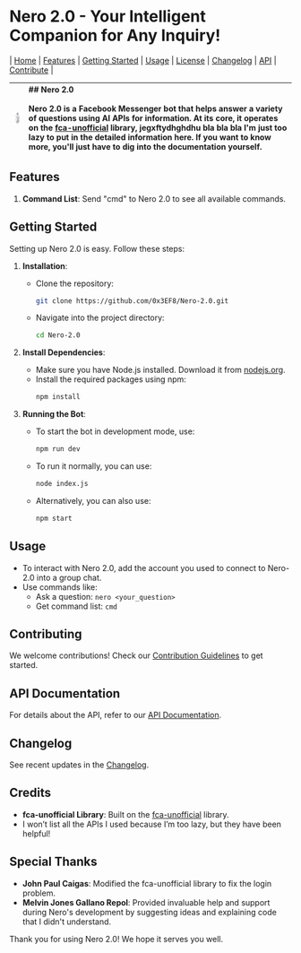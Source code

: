 # Nero 2.0 - Your Intelligent Companion for Any Inquiry!


| [Home](#nero-20---your-intelligent-companion-for-any-inquiry) | [Features](#features) | [Getting Started](#getting-started) | [Usage](#usage) | [License](LICENSE) | [Changelog](../CHANGELOG.md) | [API](API.md) | [Contribute](CONTRIBUTING.md) |

| <img src="Nero%202.0.png" alt="Nero 2.0" style="width: 80px;"> | ## Nero 2.0<br><br>**Nero** 2.0 is a Facebook Messenger bot that helps answer a variety of questions using AI APIs for information. At its core, it operates on the [fca-unofficial](https://github.com/VangBanLaNhat/fca-unofficial) library, jegxftydhghdhu bla bla bla I'm just too lazy to put in the detailed information here. If you want to know more, you'll just have to dig into the documentation yourself. |
|:----------------------------|:--------------------------|

## Features

1. **Command List**: Send "cmd" to Nero 2.0 to see all available commands.

## Getting Started

Setting up Nero 2.0 is easy. Follow these steps:

1. **Installation**: 
   - Clone the repository:
     ```bash
     git clone https://github.com/0x3EF8/Nero-2.0.git
     ```
   - Navigate into the project directory:
     ```bash
     cd Nero-2.0
     ```

2. **Install Dependencies**: 
   - Make sure you have Node.js installed. Download it from [nodejs.org](https://nodejs.org/).
   - Install the required packages using npm:
     ```bash
     npm install
     ```

3. **Running the Bot**: 
   - To start the bot in development mode, use:
     ```bash
     npm run dev
     ```
   - To run it normally, you can use:
     ```bash
     node index.js
     ```
   - Alternatively, you can also use:
     ```bash
     npm start
     ```

## Usage

- To interact with Nero 2.0, add the account you used to connect to Nero-2.0 into a group chat.
- Use commands like:
  - Ask a question: `nero <your_question>`
  - Get command list: `cmd`

## Contributing

We welcome contributions! Check our [Contribution Guidelines](CONTRIBUTING.md) to get started.

## API Documentation

For details about the API, refer to our [API Documentation](API.md).

## Changelog

See recent updates in the [Changelog](../CHANGELOG.md).

## Credits

- **fca-unofficial Library**: Built on the [fca-unofficial](https://github.com/VangBanLaNhat/fca-unofficial) library.
- I won’t list all the APIs I used because I’m too lazy, but they have been helpful!

## Special Thanks

- **John Paul Caigas**: Modified the fca-unofficial library to fix the login problem.
- **Melvin Jones Gallano Repol**: Provided invaluable help and support during Nero's development by suggesting ideas and explaining code that I didn't understand.

Thank you for using Nero 2.0! We hope it serves you well.
